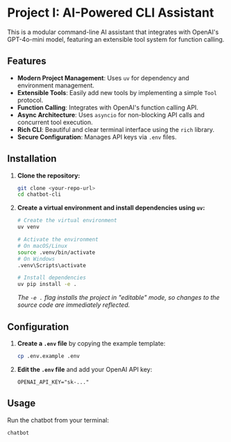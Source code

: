 # Project I: AI-Powered CLI Assistant

This is a modular command-line AI assistant that integrates with OpenAI's GPT-4o-mini model, featuring an extensible tool system for function calling.

## Features

- **Modern Project Management**: Uses `uv` for dependency and environment management.
- **Extensible Tools**: Easily add new tools by implementing a simple `Tool` protocol.
- **Function Calling**: Integrates with OpenAI's function calling API.
- **Async Architecture**: Uses `asyncio` for non-blocking API calls and concurrent tool execution.
- **Rich CLI**: Beautiful and clear terminal interface using the `rich` library.
- **Secure Configuration**: Manages API keys via `.env` files.

## Installation

1.  **Clone the repository:**
    ```bash
    git clone <your-repo-url>
    cd chatbot-cli
    ```

2.  **Create a virtual environment and install dependencies using `uv`:**
    ```bash
    # Create the virtual environment
    uv venv

    # Activate the environment
    # On macOS/Linux
    source .venv/bin/activate
    # On Windows
    .venv\Scripts\activate

    # Install dependencies
    uv pip install -e .
    ```
    *The `-e .` flag installs the project in "editable" mode, so changes to the source code are immediately reflected.*

## Configuration

1.  **Create a `.env` file** by copying the example template:
    ```bash
    cp .env.example .env
    ```

2.  **Edit the `.env` file** and add your OpenAI API key:
    ```
    OPENAI_API_KEY="sk-..."
    ```

## Usage

Run the chatbot from your terminal:

```bash
chatbot